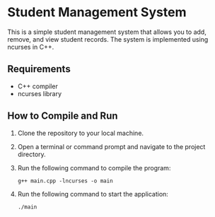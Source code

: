 <!-- 
This markdown file contains the README for a CLI-based student management system implemented using ncurses in C++. It provides information on the requirements, how to compile and run the program, and usage instructions. 

Author: Ayman Makroo

-->
# Student Management System

This is a simple student management system that allows you to add, remove, and view student records. The system is implemented using ncurses in C++.

## Requirements

- C++ compiler
- ncurses library

## How to Compile and Run

1. Clone the repository to your local machine.
2. Open a terminal or command prompt and navigate to the project directory.
3. Run the following command to compile the program:

    ```
    g++ main.cpp -lncurses -o main
    ```

4. Run the following command to start the application:

    ```
    ./main
    ```
